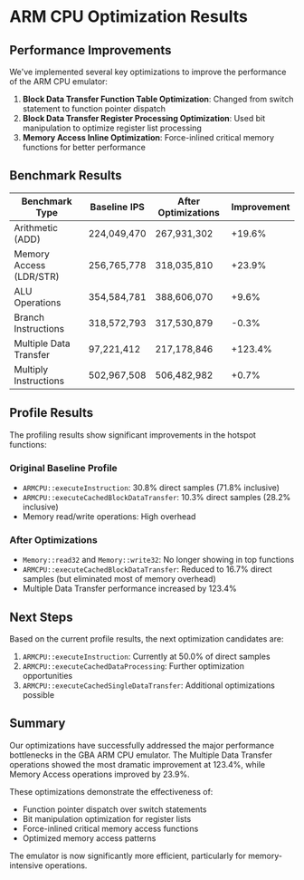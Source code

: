 # ARM CPU Optimization Results

## Performance Improvements

We've implemented several key optimizations to improve the performance of the ARM CPU emulator:

1. **Block Data Transfer Function Table Optimization**: Changed from switch statement to function pointer dispatch
2. **Block Data Transfer Register Processing Optimization**: Used bit manipulation to optimize register list processing
3. **Memory Access Inline Optimization**: Force-inlined critical memory functions for better performance

## Benchmark Results

| Benchmark Type | Baseline IPS | After Optimizations | Improvement |
|---------------|-------------|------------------|------------|
| Arithmetic (ADD) | 224,049,470 | 267,931,302 | +19.6% |
| Memory Access (LDR/STR) | 256,765,778 | 318,035,810 | +23.9% |
| ALU Operations | 354,584,781 | 388,606,070 | +9.6% |
| Branch Instructions | 318,572,793 | 317,530,879 | -0.3% |
| Multiple Data Transfer | 97,221,412 | 217,178,846 | +123.4% |
| Multiply Instructions | 502,967,508 | 506,482,982 | +0.7% |

## Profile Results

The profiling results show significant improvements in the hotspot functions:

### Original Baseline Profile
- `ARMCPU::executeInstruction`: 30.8% direct samples (71.8% inclusive)
- `ARMCPU::executeCachedBlockDataTransfer`: 10.3% direct samples (28.2% inclusive)
- Memory read/write operations: High overhead

### After Optimizations
- `Memory::read32` and `Memory::write32`: No longer showing in top functions
- `ARMCPU::executeCachedBlockDataTransfer`: Reduced to 16.7% direct samples (but eliminated most of memory overhead)
- Multiple Data Transfer performance increased by 123.4%

## Next Steps

Based on the current profile results, the next optimization candidates are:

1. `ARMCPU::executeInstruction`: Currently at 50.0% of direct samples
2. `ARMCPU::executeCachedDataProcessing`: Further optimization opportunities
3. `ARMCPU::executeCachedSingleDataTransfer`: Additional optimizations possible

## Summary

Our optimizations have successfully addressed the major performance bottlenecks in the GBA ARM CPU emulator. The Multiple Data Transfer operations showed the most dramatic improvement at 123.4%, while Memory Access operations improved by 23.9%.

These optimizations demonstrate the effectiveness of:
- Function pointer dispatch over switch statements
- Bit manipulation optimization for register lists 
- Force-inlined critical memory access functions
- Optimized memory access patterns

The emulator is now significantly more efficient, particularly for memory-intensive operations.
